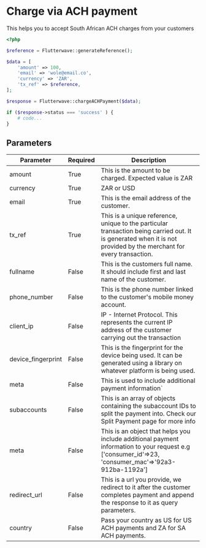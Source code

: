 # Charge via ACH payment

This helps you to accept South African ACH charges from your customers


```php
<?php

$reference = Flutterwave::generateReference();

$data = [
    'amount' => 100,
    'email' => 'wole@email.co',
    'currency' => 'ZAR',
    'tx_ref' => $reference,
];

$response = Flutterwave::chargeACHPayment($data);

if ($response->status === 'success' ) {
    # code...
}
```

## Parameters

|Parameter	| Required |	Description|
|-----------|----------|---------------|
|amount	| True |	This is the amount to be charged. Expected value is ZAR|
|currency	| True |	ZAR or USD|
|email	| True |	This is the email address of the customer.|
|tx_ref	| True |	This is a unique reference, unique to the particular transaction being carried out. It is generated when it is not provided by the merchant for every transaction.|
|fullname	| False |	This is the customers full name. It should include first and last name of the customer.|
|phone_number	| False |	This is the phone number linked to the customer's mobile money account.|
|client_ip	| False |	IP - Internet Protocol. This represents the current IP address of the customer carrying out the transaction|
|device_fingerprint	| False |	This is the fingerprint for the device being used. It can be generated using a library on whatever platform is being used.|
|meta	| False |	This is used to include additional payment information`|
|subaccounts	| False |	This is an array of objects containing the subaccount IDs to split the payment into. Check our Split Payment page for more info|
|meta	| False |	This is an object that helps you include additional payment information to your request e.g ['consumer_id'=>23, 'consumer_mac'=>'92a3-912ba-1192a']|
|redirect_url	| False |	This is a url you provide, we redirect to it after the customer completes payment and append the response to it as query parameters.|
|country	| False |	Pass your country as US for US ACH payments and ZA for SA ACH payments.|
